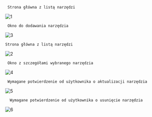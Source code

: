      Strona główna z listą narzędzi 
![1](https://github.com/user-attachments/assets/777347f5-93cc-4447-b388-cdd0c9366489)

     Okno do dodawania narzędzia
![3](https://github.com/user-attachments/assets/48e1eec9-333d-42d6-a9bf-402275352efa)

    Strona główna z listą narzędzi
![2](https://github.com/user-attachments/assets/094f5778-21c8-411f-aad3-3c21e72bfb0f)

     Okno z szczegółami wybranego narzędzia
   ![4](https://github.com/user-attachments/assets/332b2a35-d3b7-4c64-b245-ed5007ff531c)

     Wymagane potwierdzenie od użytkownika o aktualizacji narzędzia 
   ![5](https://github.com/user-attachments/assets/8cd969d5-fbbb-49ad-92de-079508997ce0)

      Wymagane potwierdzenie od użytkownika o usunięcie narzędzia 
![6](https://github.com/user-attachments/assets/ff547e86-cea3-4119-b74c-99da8c908669)
